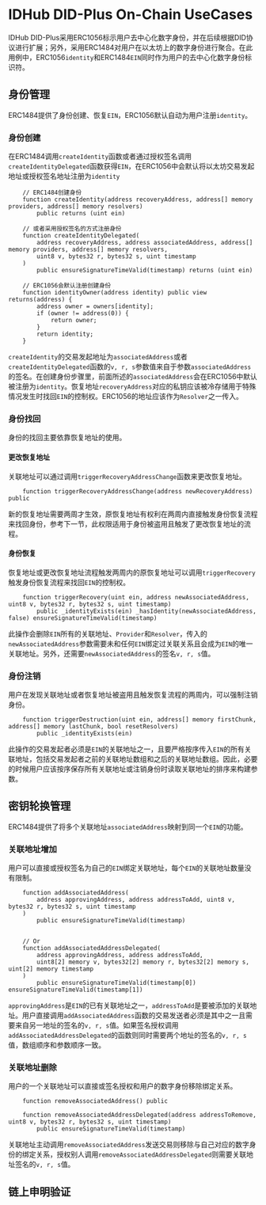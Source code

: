 # IDHub DID-Plus On-Chain UseCases

IDHub DID-Plus采用ERC1056标示用户去中心化数字身份，并在后续根据DID协议进行扩展；另外，采用ERC1484对用户在以太坊上的数字身份进行聚合。在此用例中，ERC1056`identity`和ERC1484`EIN`同时作为用户的去中心化数字身份标识符。

## 身份管理

ERC1484提供了身份创建、恢复`EIN`，ERC1056默认自动为用户注册`identity`。

### 身份创建
在ERC1484调用`createIdentity`函数或者通过授权签名调用`createIdentityDelegated`函数获得`EIN`，在ERC1056中会默认将以太坊交易发起地址或授权签名地址注册为`identity`

```solidity
	// ERC1484创建身份
	function createIdentity(address recoveryAddress, address[] memory providers, address[] memory resolvers)
        public returns (uint ein)

	// 或者采用授权签名的方式注册身份
	function createIdentityDelegated(
        address recoveryAddress, address associatedAddress, address[] memory providers, address[] memory resolvers,
        uint8 v, bytes32 r, bytes32 s, uint timestamp
    )
        public ensureSignatureTimeValid(timestamp) returns (uint ein)

    // ERC1056会默认注册创建身份
    function identityOwner(address identity) public view returns(address) {
        address owner = owners[identity];
        if (owner != address(0)) {
            return owner;
        }
        return identity;
    }
```
`createIdentity`的交易发起地址为`associatedAddress`或者`createIdentityDelegated`函数的`v, r, s`参数值来自于参数`associatedAddress`的签名。在创建身份步骤里，前面所述的`associatedAddress`会在ERC1056中默认被注册为`identity`。恢复地址`recoveryAddress`对应的私钥应该被冷存储用于特殊情况发生时找回`EIN`的控制权。ERC1056的地址应该作为`Resolver`之一传入。

### 身份找回

身份的找回主要依靠恢复地址的使用。

#### 更改恢复地址

关联地址可以通过调用`triggerRecoveryAddressChange`函数来更改恢复地址。
```solidity
    function triggerRecoveryAddressChange(address newRecoveryAddress) public
```
新的恢复地址需要两周才生效，原恢复地址有权利在两周内直接触发身份恢复流程来找回身份，参考下一节，此权限适用于身份被盗用且触发了更改恢复地址的流程。

#### 身份恢复

恢复地址或更改恢复地址流程触发两周内的原恢复地址可以调用`triggerRecovery`触发身份恢复流程来找回`EIN`的控制权。
```solidity
    function triggerRecovery(uint ein, address newAssociatedAddress, uint8 v, bytes32 r, bytes32 s, uint timestamp)
        public _identityExists(ein) _hasIdentity(newAssociatedAddress, false) ensureSignatureTimeValid(timestamp)
```
此操作会删除`EIN`所有的关联地址、`Provider`和`Resolver`，传入的`newAssociatedAddress`参数需要未和任何`EIN`绑定过关联关系且会成为`EIN`的唯一关联地址。另外，还需要`newAssociatedAddress`的签名`v, r, s`值。

### 身份注销

用户在发现关联地址或者恢复地址被盗用且触发恢复流程的两周内，可以强制注销身份。
```solidity
    function triggerDestruction(uint ein, address[] memory firstChunk, address[] memory lastChunk, bool resetResolvers)
        public _identityExists(ein)
```
此操作的交易发起者必须是`EIN`的关联地址之一，且要严格按序传入`EIN`的所有关联地址，包括交易发起者之前的关联地址数组和之后的关联地址数组。因此，必要的时候用户应该按序保存所有关联地址或注销身份时读取关联地址的排序来构建参数。

## 密钥轮换管理

ERC1484提供了将多个关联地址`associatedAddress`映射到同一个`EIN`的功能。

### 关联地址增加

用户可以直接或授权签名为自己的`EIN`绑定关联地址，每个`EIN`的关联地址数量没有限制。
```solidity
    function addAssociatedAddress(
        address approvingAddress, address addressToAdd, uint8 v, bytes32 r, bytes32 s, uint timestamp
    )
        public ensureSignatureTimeValid(timestamp)


    // Or
    function addAssociatedAddressDelegated(
        address approvingAddress, address addressToAdd,
        uint8[2] memory v, bytes32[2] memory r, bytes32[2] memory s, uint[2] memory timestamp
    )
        public ensureSignatureTimeValid(timestamp[0]) ensureSignatureTimeValid(timestamp[1])
```
`approvingAddress`是`EIN`的已有关联地址之一，`addressToAdd`是要被添加的关联地址。用户直接调用`addAssociatedAddress`函数的交易发送者必须是其中之一且需要来自另一地址的签名的`v, r, s`值。如果签名授权调用`addAssociatedAddressDelegated`的函数则同时需要两个地址的签名的`v, r, s`值，数组顺序和参数顺序一致。

### 关联地址删除

用户的一个关联地址可以直接或签名授权和用户的数字身份移除绑定关系。
```solidity
	function removeAssociatedAddress() public

	function removeAssociatedAddressDelegated(address addressToRemove, uint8 v, bytes32 r, bytes32 s, uint timestamp)
        public ensureSignatureTimeValid(timestamp)
```
关联地址主动调用`removeAssociatedAddress`发送交易则移除与自己对应的数字身份的绑定关系，授权别人调用`removeAssociatedAddressDelegated`则需要关联地址签名的`v, r, s`值。

## 链上申明验证
